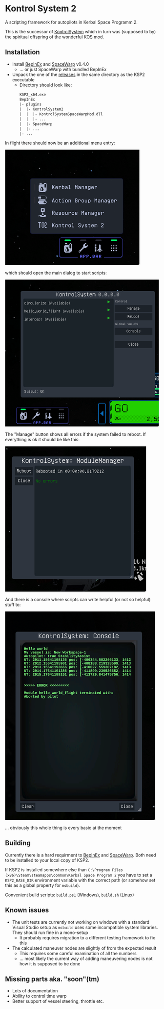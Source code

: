 # Kontrol System 2

A scripting framework for autopilots in Kerbal Space Programm 2.

This is the successor of [KontrolSystem](https://github.com/untoldwind/KontrolSystem) which in turn was (supposed to by) the spiritual offspring of the wonderful [KOS](https://github.com/KSP-KOS/KOS) mod.

## Installation

* Install [BepInEx](https://github.com/BepInEx/BepInEx) and [SpaceWarp](https://github.com/SpaceWarpDev/SpaceWarp) v0.4.0
  * ... or just SpaceWarp with bundled BepInEx
* Unpack the one of the [releases](https://github.com/untoldwind/KontrolSystem2/releases) in the same directory as the KSP2 executable
  * Directory should look like:
    ```
    KSP2_x64.exe
    BepInEx
    |- plugins
    |  |- KontrolSystem2
    |  |  |- KontrolSystemSpaceWarpMod.dll
    |  |  |- ...
    |  |- SpaceWarp
    |  |- ...
    |- ...
    ```

In flight there should now be an additional menu entry:

![Menu](docs/quickstart/menu1.png)

which should open the main dialog to start scripts:

![Dialog](docs/quickstart/dialog1.png)

The "Manage" button shows all errors if the system failed to reboot. If everything is ok it should be like this:

![Manager](docs/quickstart/manager1.png)

And there is a console where scripts can write helpful (or not so helpful) stuff to:

![Console](docs/quickstart/console1.png)

... obviously this whole thing is every basic at the moment

## Building

Currently there is a hard requirment to [BepInEx](https://github.com/BepInEx/BepInEx) and [SpaceWarp](https://github.com/SpaceWarpDev/SpaceWarp). Both need to be installed to your local copy of KSP2.

If KSP2 is installed somewhere else than `C:\Program Files (x86)\Steam\steamapps\common\Kerbal Space Program 2` you have to set a `KSP2_BASE_DIR` environment variable with the correct path (or somehow set this as a global property for `msbuild`).

Convenient build scripts: `build.ps1` (Windows), `build.sh` (Linux)

## Known issues

* The unit tests are currently not working on windows with a standard Visual Studio setup as `msbuild` uses some incompatible system libraries. They should run fine in a mono-setup
  * It probably requires migration to a different testing framework to fix this
* The calculated maneuver nodes are slightly of from the expected result
  * This requires some careful examination of all the numbers
  * ... most likely the current way of adding maneuvering nodes is not how it is supposed to be done

## Missing parts aka. "soon"(tm)

* Lots of documentation
* Ability to control time warp
* Better support of vessel steering, throttle etc.
